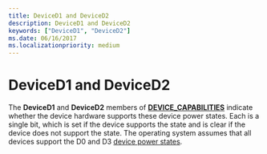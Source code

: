 ```yaml
---
title: DeviceD1 and DeviceD2
description: DeviceD1 and DeviceD2
keywords: ["DeviceD1", "DeviceD2"]
ms.date: 06/16/2017
ms.localizationpriority: medium
---
```


# DeviceD1 and DeviceD2





The **DeviceD1** and **DeviceD2** members of [**DEVICE\_CAPABILITIES**](/windows-hardware/drivers/ddi/wdm/ns-wdm-_device_capabilities) indicate whether the device hardware supports these device power states. Each is a single bit, which is set if the device supports the state and is clear if the device does not support the state. The operating system assumes that all devices support the D0 and D3 [device power states](device-power-states.md).

 

